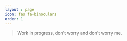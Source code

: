 ```yaml
---
layout : page
icon: fas fa-binoculars
order: 1
---
```


> Work in progress, don't worry and don't worry me.
>
